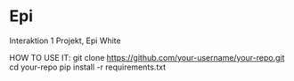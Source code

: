 # Epi
Interaktion 1 Projekt, Epi White

HOW TO USE IT:
git clone https://github.com/your-username/your-repo.git
cd your-repo
pip install -r requirements.txt
